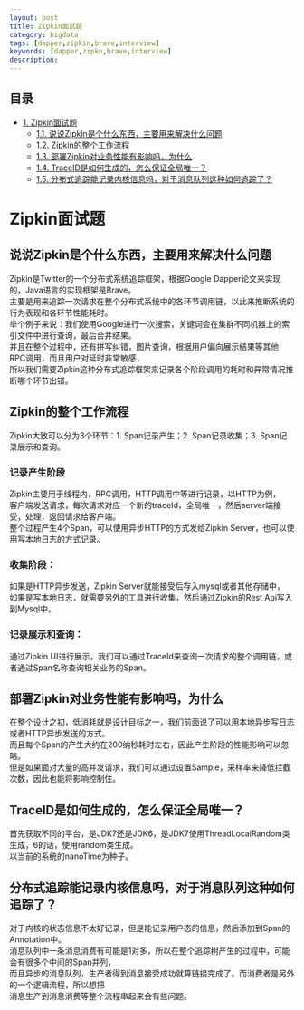 ```yaml
---
layout: post
title: Zipkin面试题
category: bigdata
tags: [dapper,zipkin,brave,interview]
keywords: [dapper,zipkn,brave,interview]
description: 
---
```

<div id="table-of-contents">
<h2>目录</h2>
<div id="text-table-of-contents">
<ul>
<li><a href="#sec-1">1. Zipkin面试题</a>
<ul>
<li><a href="#sec-1-1">1.1. 说说Zipkin是个什么东西，主要用来解决什么问题</a></li>
<li><a href="#sec-1-2">1.2. Zipkin的整个工作流程</a></li>
<li><a href="#sec-1-3">1.3. 部署Zipkin对业务性能有影响吗，为什么</a></li>
<li><a href="#sec-1-4">1.4. TraceID是如何生成的，怎么保证全局唯一？</a></li>
<li><a href="#sec-1-5">1.5. 分布式追踪能记录内核信息吗，对于消息队列这种如何追踪了？</a></li>
</ul>
</li>
</ul>
</div>
</div>

# Zipkin面试题<a id="sec-1" name="sec-1"></a>

## 说说Zipkin是个什么东西，主要用来解决什么问题<a id="sec-1-1" name="sec-1-1"></a>

Zipkin是Twitter的一个分布式系统追踪框架，根据Google Dapper论文来实现的，Java语言的实现框架是Brave。  
主要是用来追踪一次请求在整个分布式系统中的各环节调用链，以此来推断系统的行为表现和各环节性能耗时。  
举个例子来说：我们使用Google进行一次搜索，关键词会在集群不同机器上的索引文件中进行查询，最后合并结果。  
并且在整个过程中，还有拼写纠错，图片查询，根据用户偏向展示结果等其他RPC调用，而且用户对延时非常敏感，  
所以我们需要Zipkin这种分布式追踪框架来记录各个阶段调用的耗时和异常情况推断哪个环节出错。  

## Zipkin的整个工作流程<a id="sec-1-2" name="sec-1-2"></a>

Zipkin大致可以分为3个环节：1. Span记录产生；2. Span记录收集；3. Span记录展示和查询。  

### 记录产生阶段
Zipkin主要用于线程内，RPC调用，HTTP调用中等进行记录，以HTTP为例，  
客户端发送请求，每次请求对应一个新的traceId，全局唯一，然后server端接受，处理，返回请求给客户端。  
整个过程产生4个Span，可以使用异步HTTP的方式发给Zipkin Server，也可以使用写本地日志的方式记录。  

### 收集阶段：
如果是HTTP异步发送，Zipkin Server就能接受后存入mysql或者其他存储中，  
如果是写本地日志，就需要另外的工具进行收集，然后通过Zipkin的Rest Api写入到Mysql中。  

### 记录展示和查询：
通过Zipkin UI进行展示，我们可以通过TraceId来查询一次请求的整个调用链，或者通过Span名称查询相关业务的Span。 

## 部署Zipkin对业务性能有影响吗，为什么<a id="sec-1-3" name="sec-1-3"></a>

在整个设计之初，低消耗就是设计目标之一，我们前面说了可以用本地异步写日志或者HTTP异步发送的方式。  
而且每个Span的产生大约在200纳秒耗时左右，因此产生阶段的性能影响可以忽略。  
但是如果面对大量的高并发请求，我们可以通过设置Sample，采样率来降低拦截次数，因此也能将影响控制住。  

## TraceID是如何生成的，怎么保证全局唯一？<a id="sec-1-4" name="sec-1-4"></a>

首先获取不同的平台，是JDK7还是JDK6，是JDK7使用ThreadLocalRandom类生成，6的话，使用random类生成。  
以当前的系统的nanoTime为种子。  

## 分布式追踪能记录内核信息吗，对于消息队列这种如何追踪了？<a id="sec-1-5" name="sec-1-5"></a>

对于内核的状态信息不太好记录，但是能记录用户态的信息，然后添加到Span的Annotation中。  
消息队列中一条消息消费有可能是1对多，所以在整个追踪树产生的过程中，可能会有很多个中间的Span并列，  
而且异步的消息队列，生产者得到消息接受成功就算链接完成了。而消费者是另外的一个逻辑流程，所以想把  
消息生产到消息消费等整个流程串起来会有些问题。  
